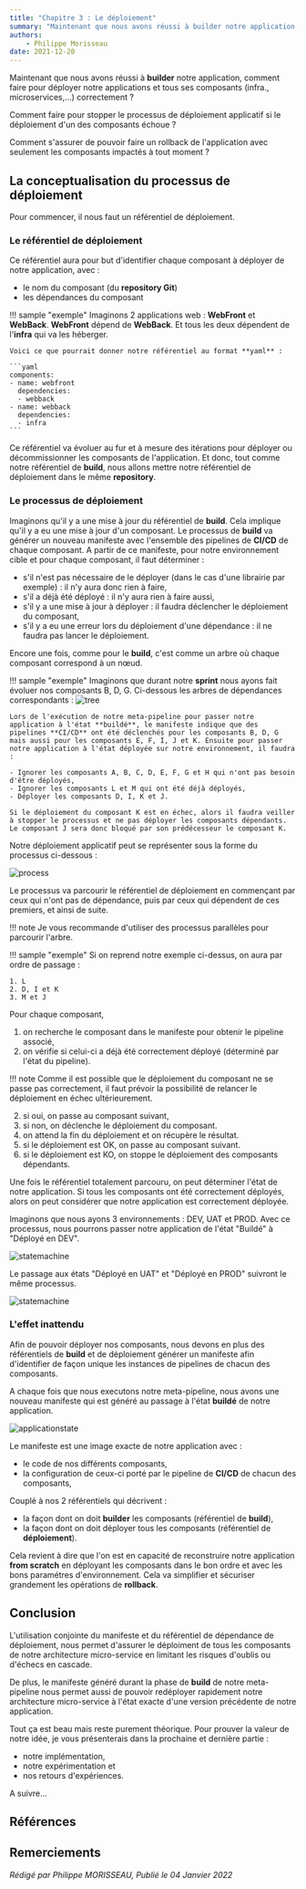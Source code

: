 ```yaml
---
title: "Chapitre 3 : Le déploiement"
summary: "Maintenant que nous avons réussi à builder notre application, comment faire pour déployer notre applications et tous ses composants (infra., microservices,...) correctement ?"
authors:
    - Philippe Morisseau
date: 2021-12-20
---
```


Maintenant que nous avons réussi à **builder** notre application, comment faire pour déployer notre applications et tous ses composants (infra., microservices,...) correctement ?

Comment faire pour stopper le processus de déploiement applicatif si le déploiement d'un des composants échoue ?

Comment s'assurer de pouvoir faire un rollback de l'application avec seulement les composants impactés à tout moment ?

## La conceptualisation du processus de déploiement

Pour commencer, il nous faut un référentiel de déploiement. 

### Le référentiel de déploiement

Ce référentiel aura pour but d'identifier chaque composant à déployer de notre application, avec :

- le nom du composant (du **repository Git**)
- les dépendances du composant

!!! sample "exemple"
    Imaginons 2 applications web : **WebFront** et **WebBack**. **WebFront** dépend de **WebBack**. Et tous les deux dépendent de l'**infra** qui va les héberger. 

    Voici ce que pourrait donner notre référentiel au format **yaml** :

    ```yaml
    components:
    - name: webfront
      dependencies:
      - webback
    - name: webback
      dependencies: 
      - infra
    ```

Ce référentiel va évoluer au fur et à mesure des itérations pour déployer ou décommissionner les composants de l'application. Et donc, tout comme notre référentiel de **build**, nous allons mettre notre référentiel de déploiement dans le même **repository**.

### Le processus de déploiement

Imaginons qu'il y a une mise à jour du référentiel de **build**. Cela implique qu'il y a eu une mise à jour d'un composant. Le processus de **build** va générer un nouveau manifeste avec l'ensemble des pipelines de **CI/CD** de chaque composant.
A partir de ce manifeste, pour notre environnement cible et pour chaque composant, il faut déterminer :

- s'il n'est pas nécessaire de le déployer (dans le cas d'une librairie par exemple) : il n'y aura donc rien à faire,
- s'il a déjà été déployé : il n'y aura rien à faire aussi,
- s'il y a une mise à jour à déployer : il faudra déclencher le déploiement du composant,
- s'il y a eu une erreur lors du déploiement d'une dépendance : il ne faudra pas lancer le déploiement.

Encore une fois, comme pour le **build**, c'est comme un arbre où chaque composant correspond à un nœud.

!!! sample "exemple"
    Imaginons que durant notre **sprint** nous ayons fait évoluer nos composants B, D, G. 
    Ci-dessous les arbres de dépendances correspondants :
    ![tree](../../../img/06.comment.deploy.001.svg)

    Lors de l'exécution de notre meta-pipeline pour passer notre application à l'état **buildé**, le manifeste indique que des pipelines **CI/CD** ont été déclenchés pour les composants B, D, G mais aussi pour les composants E, F, I, J et K. Ensuite pour passer notre application à l'état déployée sur notre environnement, il faudra :

    - Ignorer les composants A, B, C, D, E, F, G et H qui n'ont pas besoin d'être déployés,
    - Ignorer les composants L et M qui ont été déjà déployés,
    - Déployer les composants D, I, K et J.
    
    Si le déploiement du composant K est en échec, alors il faudra veiller à stopper le processus et ne pas déployer les composants dépendants. Le composant J sera donc bloqué par son prédécesseur le composant K.

Notre déploiement applicatif peut se représenter sous la forme du processus ci-dessous : 

![process](../../../img/06.comment.deploy.002.svg)

Le processus va parcourir le référentiel de déploiement en commençant par ceux qui n'ont pas de dépendance, puis par ceux qui dépendent de ces premiers, et ainsi de suite. 

!!! note
    Je vous recommande d'utiliser des processus parallèles pour parcourir l'arbre.

!!! sample "exemple" 
    Si on reprend notre exemple ci-dessus, on aura par ordre de passage :

    1. L
    2. D, I et K
    3. M et J

Pour chaque composant,

1. on recherche le composant dans le manifeste pour obtenir le pipeline associé,
2. on vérifie si celui-ci a déjà été correctement déployé (déterminé par l'état du pipeline).
  
!!! note
    Comme il est possible que le déploiement du composant ne se passe pas correctement, il faut prévoir la possibilité de relancer le déploiement en échec ultérieurement.

2. si oui, on passe au composant suivant,
3. si non, on déclenche le déploiement du composant.
4. on attend la fin du déploiement et on récupère le résultat.
5. si le déploiement est OK, on passe au composant suivant.
6. si le déploiement est KO, on stoppe le déploiement des composants dépendants.

Une fois le référentiel totalement parcouru, on peut déterminer l'état de notre application. Si tous les composants ont été correctement déployés, alors on peut considérer que notre application est correctement déployée.

Imaginons que nous ayons 3 environnements : DEV, UAT et PROD. Avec ce processus, nous pourrons passer notre application de l'état "Buildé" à "Déployé en DEV".

![statemachine](../../../img/06.comment.deploy.003.svg)

Le passage aux états "Déployé en UAT" et "Déployé en PROD" suivront le même processus.

![statemachine](../../../img/06.comment.deploy.004.svg)

### L'effet inattendu 

Afin de pouvoir déployer nos composants, nous devons en plus des référentiels de **build** et de déploiement générer un manifeste afin d'identifier de façon unique les instances de pipelines de chacun des composants.

A chaque fois que nous executons notre meta-pipeline, nous avons une nouveau manifeste qui est généré au passage à l'état **buildé** de notre application. 

![applicationstate](../../../img/06.comment.deploy.005.svg)

Le manifeste est une image exacte de notre application avec :

- le code de nos différents composants,
- la configuration de ceux-ci porté par le pipeline de **CI/CD** de chacun des composants,

Couplé à nos 2 référentiels qui décrivent :

- la façon dont on doit **builder** les composants (référentiel de **build**),
- la façon dont on doit déployer tous les composants (référentiel de **déploiement**).

Cela revient à dire que l'on est en capacité de reconstruire notre application **from scratch** en déployant les composants dans le bon ordre et avec les bons paramétres d'environnement. Cela va simplifier et sécuriser grandement les opérations de **rollback**.

## Conclusion

L'utilisation conjointe du manifeste et du référentiel de dépendance de déploiement, nous permet d'assurer le déploiment de tous les composants de notre architecture micro-service en limitant les risques d'oublis ou d'échecs en cascade. 

De plus, le manifeste généré durant la phase de **build** de notre meta-pipeline nous permet aussi de pouvoir redéployer rapidement notre architecture micro-service à l'état exacte d'une version précédente de notre application.

Tout ça est beau mais reste purement théorique. Pour prouver la valeur de notre idée, je vous présenterais dans la prochaine et dernière partie :

- notre implémentation,
- notre expérimentation et 
- nos retours d'expériences. 

A suivre...

## Références


## Remerciements

_Rédigé par Philippe MORISSEAU, Publié le 04 Janvier 2022_